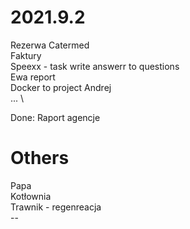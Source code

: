 # 2021.9.2
Rezerwa Catermed \
Faktury \
Speexx - task  write answerr to questions </br> 
Ewa report \
Docker to project Andrej \
... \

Done:
Raport agencje </br>

# Others
Papa </br>
Kotłownia </br>
Trawnik - regenreacja </br>
--</br>
